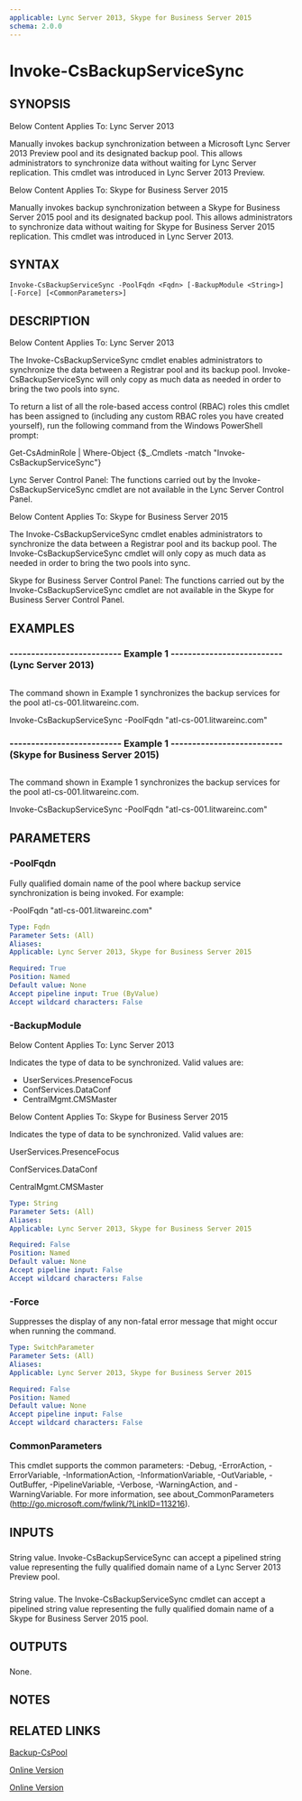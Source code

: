 ```yaml
---
applicable: Lync Server 2013, Skype for Business Server 2015
schema: 2.0.0
---
```


# Invoke-CsBackupServiceSync

## SYNOPSIS
Below Content Applies To: Lync Server 2013

Manually invokes backup synchronization between a Microsoft Lync Server 2013 Preview pool and its designated backup pool.
This allows administrators to synchronize data without waiting for Lync Server replication.
This cmdlet was introduced in Lync Server 2013 Preview.

Below Content Applies To: Skype for Business Server 2015

Manually invokes backup synchronization between a Skype for Business Server 2015 pool and its designated backup pool.
This allows administrators to synchronize data without waiting for Skype for Business Server 2015 replication.
This cmdlet was introduced in Lync Server 2013.



## SYNTAX

```
Invoke-CsBackupServiceSync -PoolFqdn <Fqdn> [-BackupModule <String>] [-Force] [<CommonParameters>]
```

## DESCRIPTION
Below Content Applies To: Lync Server 2013

The Invoke-CsBackupServiceSync cmdlet enables administrators to synchronize the data between a Registrar pool and its backup pool.
Invoke-CsBackupServiceSync will only copy as much data as needed in order to bring the two pools into sync.

To return a list of all the role-based access control (RBAC) roles this cmdlet has been assigned to (including any custom RBAC roles you have created yourself), run the following command from the Windows PowerShell prompt:

Get-CsAdminRole | Where-Object {$_.Cmdlets -match "Invoke-CsBackupServiceSync"}

Lync Server Control Panel: The functions carried out by the Invoke-CsBackupServiceSync cmdlet are not available in the Lync Server Control Panel.

Below Content Applies To: Skype for Business Server 2015

The Invoke-CsBackupServiceSync cmdlet enables administrators to synchronize the data between a Registrar pool and its backup pool.
The Invoke-CsBackupServiceSync cmdlet will only copy as much data as needed in order to bring the two pools into sync.

Skype for Business Server Control Panel: The functions carried out by the Invoke-CsBackupServiceSync cmdlet are not available in the Skype for Business Server Control Panel.



## EXAMPLES

### -------------------------- Example 1 -------------------------- (Lync Server 2013)
```

```

The command shown in Example 1 synchronizes the backup services for the pool atl-cs-001.litwareinc.com.

Invoke-CsBackupServiceSync -PoolFqdn "atl-cs-001.litwareinc.com"

### -------------------------- Example 1 -------------------------- (Skype for Business Server 2015)
```

```

The command shown in Example 1 synchronizes the backup services for the pool atl-cs-001.litwareinc.com.

Invoke-CsBackupServiceSync -PoolFqdn "atl-cs-001.litwareinc.com"

## PARAMETERS

### -PoolFqdn
Fully qualified domain name of the pool where backup service synchronization is being invoked.
For example:

-PoolFqdn "atl-cs-001.litwareinc.com"

```yaml
Type: Fqdn
Parameter Sets: (All)
Aliases: 
Applicable: Lync Server 2013, Skype for Business Server 2015

Required: True
Position: Named
Default value: None
Accept pipeline input: True (ByValue)
Accept wildcard characters: False
```

### -BackupModule
Below Content Applies To: Lync Server 2013

Indicates the type of data to be synchronized.
Valid values are:

* UserServices.PresenceFocus
* ConfServices.DataConf
* CentralMgmt.CMSMaster



Below Content Applies To: Skype for Business Server 2015

Indicates the type of data to be synchronized.
Valid values are:

UserServices.PresenceFocus

ConfServices.DataConf

CentralMgmt.CMSMaster



```yaml
Type: String
Parameter Sets: (All)
Aliases: 
Applicable: Lync Server 2013, Skype for Business Server 2015

Required: False
Position: Named
Default value: None
Accept pipeline input: False
Accept wildcard characters: False
```

### -Force
Suppresses the display of any non-fatal error message that might occur when running the command.

```yaml
Type: SwitchParameter
Parameter Sets: (All)
Aliases: 
Applicable: Lync Server 2013, Skype for Business Server 2015

Required: False
Position: Named
Default value: None
Accept pipeline input: False
Accept wildcard characters: False
```

### CommonParameters
This cmdlet supports the common parameters: -Debug, -ErrorAction, -ErrorVariable, -InformationAction, -InformationVariable, -OutVariable, -OutBuffer, -PipelineVariable, -Verbose, -WarningAction, and -WarningVariable. For more information, see about_CommonParameters (http://go.microsoft.com/fwlink/?LinkID=113216).

## INPUTS

###  
String value.
Invoke-CsBackupServiceSync can accept a pipelined string value representing the fully qualified domain name of a Lync Server 2013 Preview pool.

###  
String value.
The Invoke-CsBackupServiceSync cmdlet can accept a pipelined string value representing the fully qualified domain name of a Skype for Business Server 2015 pool.

## OUTPUTS

###  
None.

## NOTES

## RELATED LINKS

[Backup-CsPool]()

[Online Version](http://technet.microsoft.com/EN-US/library/f3de25c2-a1ef-4781-8b33-74f5dc1e6f8d(OCS.15).aspx)

[Online Version](http://technet.microsoft.com/EN-US/library/f3de25c2-a1ef-4781-8b33-74f5dc1e6f8d(OCS.16).aspx)

